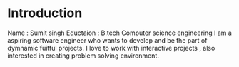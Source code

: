 # Introduction
Name : Sumit singh
Eductaion : B.tech Computer science engineering
I am a aspiring software engineer who wants to develop and be the part of dymnamic fuitful projects.
I love to work with interactive projects , also interested in creating problem solving environment.

